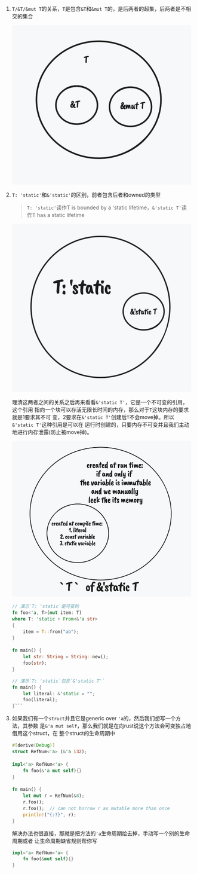 1. `T/&T/&mut T`的关系，`T`是包含`&T`和`&mut T`的，是后两者的超集，后两者是不相
   交的集合

   ![illustration](https://github.com/SteveLauC/pic/blob/main/Screen%20Shot%202022-04-07%20at%2010.07.27%20AM.png)


2. `T: 'static'`和`&'static'`的区别，前者包含后者和owned的类型

    > `T: 'static'`读作T is bounded by a 'static lifetime，`&'static T'`读作T has a static lifetime

   ![illustration](https://github.com/SteveLauC/pic/blob/main/Screen%20Shot%202022-04-07%20at%2010.31.04%20AM.png)


   理清这两者之间的关系之后再来看看`&'static T'`，它是一个不可变的引用，这个引用
   指向一个块可以存活无限长时间的内存，那么对于`T`这块内存的要求就是1要求其不可
   变，2要求在`&'static T'`创建后`T`不会move掉。所以`&'static T'`这种引用是可以在
   运行时创建的，只要内存不可变并且我们主动地进行内存泄露(防止被move掉)。

   ![illustration](https://github.com/SteveLauC/pic/blob/main/Screen%20Shot%202022-04-07%20at%2011.00.46%20AM.png)

   ```rust
   // 演示`T: 'static`是可变的
   fn foo<'a, T>(mut item: T)
   where T: 'static + From<&'a str> 
   {
       item = T::from("ab");
   }

   fn main() {
       let str: String = String::new();
       foo(str);
   }
   ```

   ```rust
   // 演示`T: 'static`包含`&'static T'`
   fn main() {
       let literal: &'static = "";
       foo(literal);
   }```


5. 如果我们有一个`struct`并且它是generic over `'a`的，然后我们想写一个方法，其参数
   是`&'a mut self`，那么我们就是在向rust说这个方法会可变独占地借用这个struct，在
   整个struct的生命周期中

   ```rust
   #[derive(Debug)]
   struct RefNum<'a> (&'a i32);

   impl<'a> RefNum<'a> {
       fn foo(&'a mut self){}
   }

   fn main() {
       let mut r = RefNum(&8);
       r.foo();
       r.foo();  // can not borrow r as mutable more than once
       println!("{:?}", r);
   }
   ```

   解决办法也很直接，那就是把方法的`'a`生命周期给去掉，手动写一个别的生命周期或者
   让生命周期缺省规则帮你写

   ```rust
   impl<'a> RefNum<'a> {
       fn foo(&mut self){}
   }
   ```
